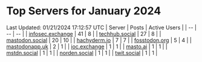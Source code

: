 # Top Servers for January 2024
Last Updated: 01/21/2024 17:12:57 UTC
| Server | Posts | Active Users |
| -- | -- | -- |
| [infosec.exchange](https://infosec.exchange/tags/PowerShell) | 41 | 8 |
| [techhub.social](https://techhub.social/tags/PowerShell) | 27 | 8 |
| [mastodon.social](https://mastodon.social/tags/PowerShell) | 20 | 10 |
| [hachyderm.io](https://hachyderm.io/tags/PowerShell) | 7 | 7 |
| [fosstodon.org](https://fosstodon.org/tags/PowerShell) | 5 | 4 |
| [mastodonapp.uk](https://mastodonapp.uk/tags/PowerShell) | 2 | 1 |
| [ioc.exchange](https://ioc.exchange/tags/PowerShell) | 1 | 1 |
| [masto.ai](https://masto.ai/tags/PowerShell) | 1 | 1 |
| [mstdn.social](https://mstdn.social/tags/PowerShell) | 1 | 1 |
| [norden.social](https://norden.social/tags/PowerShell) | 1 | 1 |
| [twit.social](https://twit.social/tags/PowerShell) | 1 | 1 |

